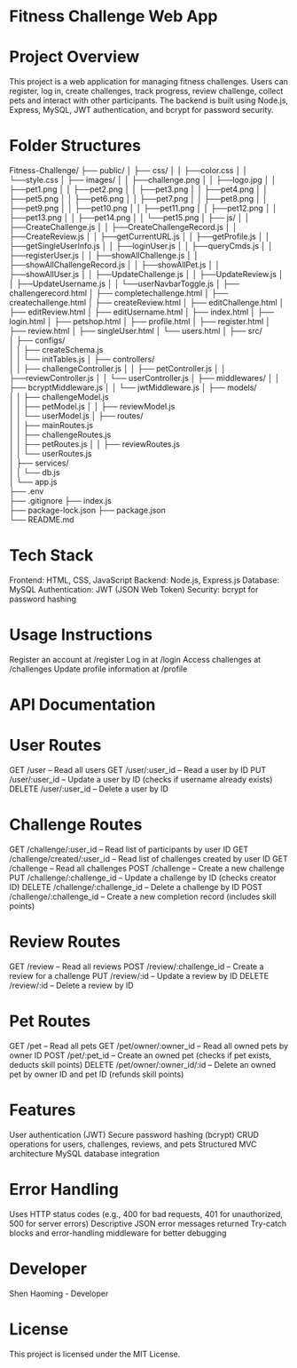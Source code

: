# Fitness Challenge Web App

# Project Overview
This project is a web application for managing fitness challenges. Users can register, log in, create challenges, track progress, review challenge, collect pets and interact with other participants. The backend is built using Node.js, Express, MySQL, JWT authentication, and bcrypt for password security.

# Folder Structures
Fitness-Challenge/
├── public/
│   ├── css/
│   │   ├──color.css
│   │   └──style.css
│   ├── images/
│   │   ├──challenge.png
│   │   ├──logo.jpg
│   │   ├──pet1.png
│   │   ├──pet2.png
│   │   ├──pet3.png
│   │   ├──pet4.png
│   │   ├──pet5.png
│   │   ├──pet6.png
│   │   ├──pet7.png
│   │   ├──pet8.png
│   │   ├──pet9.png
│   │   ├──pet10.png
│   │   ├──pet11.png
│   │   ├──pet12.png
│   │   ├──pet13.png
│   │   ├──pet14.png
│   │   └──pet15.png
│   ├── js/
│   │   ├──CreateChallenge.js
│   │   ├──CreateChallengeRecord.js
│   │   ├──CreateReview.js
│   │   ├──getCurrentURL.js
│   │   ├──getProfile.js
│   │   ├──getSingleUserInfo.js
│   │   ├──loginUser.js
│   │   ├──queryCmds.js
│   │   ├──registerUser.js
│   │   ├──showAllChallenge.js
│   │   ├──showAllChallengeRecord.js
│   │   ├──showAllPet.js
│   │   ├──showAllUser.js
│   │   ├──UpdateChallenge.js
│   │   ├──UpdateReview.js
│   │   ├──UpdateUsername.js
│   │   └──userNavbarToggle.js
│   ├── challengerecord.html
│   ├── completechallenge.html
│   ├── createchallenge.html
│   ├── createReview.html
│   ├── editChallenge.html
│   ├── editReview.html
│   ├── editUsername.html
│   ├── index.html
│   ├── login.html
│   ├── petshop.html
│   ├── profile.html
│   ├── register.html
│   ├── review.html
│   ├── singleUser.html
│   └── users.html
│
├── src/                     
│   ├── configs/   
│   │   ├── createSchema.js           
│   │   └── initTables.js
│   ├── controllers/          
│   │   ├── challengeController.js
│   │   ├── petController.js
│   │   ├──reviewController.js
│   │   └── userController.js
│   ├── middlewares/ 
│   │   ├── bcryptMiddleware.js
│   │   └── jwtMiddleware.js
│   ├── models/            
│   │   ├── challengeModel.js           
│   │   ├── petModel.js
│   │   ├── reviewModel.js        
│   │   └── userModel.js
│   ├── routes/            
│   │   ├── mainRoutes.js   
│   │   ├── challengeRoutes.js          
│   │   ├── petRoutes.js 
│   │   ├── reviewRoutes.js       
│   │   └── userRoutes.js        
│   ├── services/           
│   │   └── db.js           
│   └── app.js              
├── .env                     
├── .gitignore
├── index.js               
├── package-lock.json
├── package.json                             
└── README.md 

# Tech Stack
Frontend: HTML, CSS, JavaScript
Backend: Node.js, Express.js
Database: MySQL
Authentication: JWT (JSON Web Token)
Security: bcrypt for password hashing

# Usage Instructions
Register an account at /register
Log in at /login
Access challenges at /challenges
Update profile information at /profile

# API Documentation
# User Routes
GET /user – Read all users
GET /user/:user_id – Read a user by ID
PUT /user/:user_id – Update a user by ID (checks if username already exists)
DELETE /user/:user_id – Delete a user by ID
# Challenge Routes
GET /challenge/:user_id – Read list of participants by user ID
GET /challenge/created/:user_id – Read list of challenges created by user ID
GET /challenge – Read all challenges
POST /challenge – Create a new challenge
PUT /challenge/:challenge_id – Update a challenge by ID (checks creator ID)
DELETE /challenge/:challenge_id – Delete a challenge by ID
POST /challenge/:challenge_id – Create a new completion record (includes skill points)
# Review Routes
GET /review – Read all reviews
POST /review/:challenge_id – Create a review for a challenge
PUT /review/:id – Update a review by ID
DELETE /review/:id – Delete a review by ID
# Pet Routes
GET /pet – Read all pets
GET /pet/owner/:owner_id – Read all owned pets by owner ID
POST /pet/:pet_id – Create an owned pet (checks if pet exists, deducts skill points)
DELETE /pet/owner/:owner_id/:id – Delete an owned pet by owner ID and pet ID (refunds skill points)

# Features
User authentication (JWT)
Secure password hashing (bcrypt)
CRUD operations for users, challenges, reviews, and pets
Structured MVC architecture
MySQL database integration
# Error Handling
Uses HTTP status codes (e.g., 400 for bad requests, 401 for unauthorized, 500 for server errors)
Descriptive JSON error messages returned
Try-catch blocks and error-handling middleware for better debugging

# Developer
Shen Haoming - Developer

# License
This project is licensed under the MIT License.
